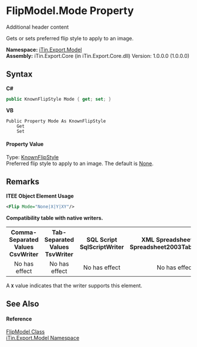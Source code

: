 # FlipModel.Mode Property 
Additional header content 

Gets or sets preferred flip style to apply to an image.

**Namespace:**&nbsp;<a href="N_iTin_Export_Model">iTin.Export.Model</a><br />**Assembly:**&nbsp;iTin.Export.Core (in iTin.Export.Core.dll) Version: 1.0.0.0 (1.0.0.0)

## Syntax

**C#**<br />
``` C#
public KnownFlipStyle Mode { get; set; }
```

**VB**<br />
``` VB
Public Property Mode As KnownFlipStyle
	Get
	Set
```


#### Property Value
Type: <a href="T_iTin_Export_Model_KnownFlipStyle">KnownFlipStyle</a><br />Preferred flip style to apply to an image. The default is <a href="T_iTin_Export_Model_KnownFlipStyle">None</a>.

## Remarks

**ITEE Object Element Usage**<br />
``` XML
<Flip Mode="None|X|Y|XY"/>
```


<strong>Compatibility table with native writers.</strong><table><tr><th>Comma-Separated Values<br />CsvWriter</th><th>Tab-Separated Values<br />TsvWriter</th><th>SQL Script<br />SqlScriptWriter</th><th>XML Spreadsheet 2003<br />Spreadsheet2003TabularWriter</th></tr><tr><td align="center">No has effect</td><td align="center">No has effect</td><td align="center">No has effect</td><td align="center">No has effect</td></tr></table> A <strong>`X`</strong> value indicates that the writer supports this element.


## See Also


#### Reference
<a href="T_iTin_Export_Model_FlipModel">FlipModel Class</a><br /><a href="N_iTin_Export_Model">iTin.Export.Model Namespace</a><br />